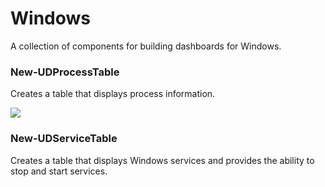 # Windows

A collection of components for building dashboards for Windows. 

### New-UDProcessTable

Creates a table that displays process information.

![](https://github.com/ironmansoftware/powershell-universal/raw/master/images/New-UDProcessTable.png)

### New-UDServiceTable

Creates a table that displays Windows services and provides the ability to stop and start services.
